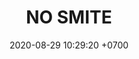 ---
layout: teamCard
permalink: /team/:title.html
categories: surjohto042024 norteMayo partido1 partido4 partido5 partido6 partido7 partido9 partido10 partido11
maincover: /assets/logos/BDLF.png
puntosLJMAYO24: 5
date: 2020-08-29 10:29:20 +0700
title: NO SMITE
tag: johto042024
color: black
puntosLJ202404: 12
grupo: sur
background: '#F16C38'
cover: /assets/backCard.png
team: NO SMITE
ID: NS
pj: 2
p1: NO SMITE
pp1: LAST BREATH
p3:  SOJ
r3: 1
bg3: bg-info
rr3: 2
pp3: NO SMITE
p4:  no smite
pp4: jas
p5:  no smite
r5: 3
bg5: bg-success
rr5: 0
pp5: dfs dmd
p6:  no smite
pp6: t. satisfaction
p7:  no smite
pp7: s. vanguard
p9:  no smite
pp9: hg regios
p10:  no smite
pp10: zodiac
p11: no smite
pp11: mbo

---